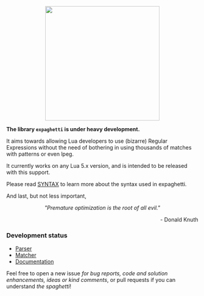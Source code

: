 <p align="center"><img src="https://i.imgur.com/Pc4Rzwe.png" height="300" /></p>

**The library `expaghetti` is under heavy development.**

It aims towards allowing Lua developers to use (bizarre) Regular Expressions without the need of bothering in using thousands of matches with patterns or even lpeg.

It currently works on any Lua 5.x version, and is intended to be released with this support.

Please read [SYNTAX](SYNTAX.md) to learn more about the syntax used in expaghetti.

And last, but not less important,
<p align="center"><i>"Premature optimization is the root of all evil."</i></p>
<p align="right">- Donald Knuth</p>

### Development status
- [Parser](https://github.com/Lautenschlager-id/expaghetti/projects/1)
- [Matcher](https://github.com/Lautenschlager-id/expaghetti/projects/2)
- [Documentation](https://github.com/Lautenschlager-id/expaghetti/projects/3)

Feel free to open a new issue _for bug reports, code and solution enhancements, ideas or kind comments_, or pull requests if you can understand _the spaghetti_!